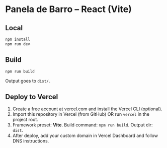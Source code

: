 # Panela de Barro – React (Vite)

## Local
```bash
npm install
npm run dev
```

## Build
```bash
npm run build
```
Output goes to `dist/`.

## Deploy to Vercel
1. Create a free account at vercel.com and install the Vercel CLI (optional).
2. Import this repository in Vercel (from GitHub) OR run `vercel` in the project root.
3. Framework preset: **Vite**. Build command: `npm run build`. Output dir: `dist`.
4. After deploy, add your custom domain in Vercel Dashboard and follow DNS instructions.